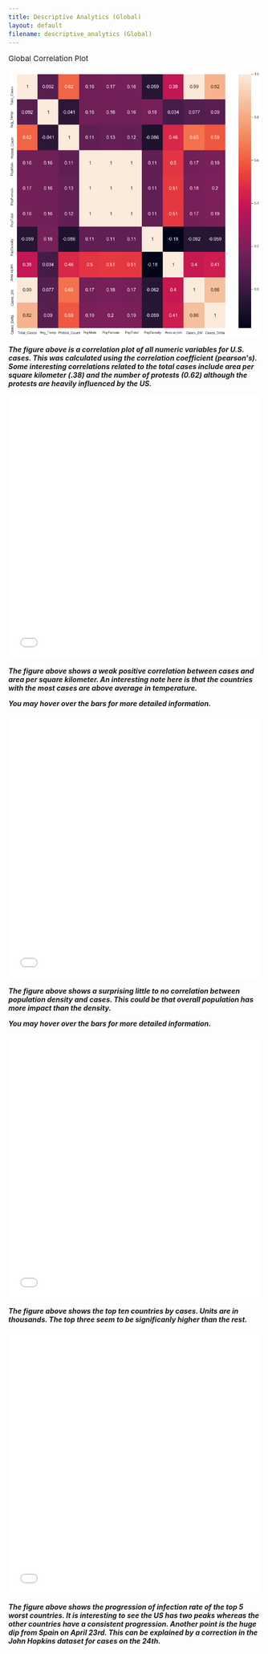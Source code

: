 ```yaml
---
title: Descriptive Analytics (Global) 
layout: default
filename: descriptive_analytics (Global)
---
```


<p style='font-size: 15px'>Global Correlation Plot</p>


![img](assets/img/Seaborn/Corr_Plot_Global.png)

***The figure above is a correlation plot of all numeric variables for U.S. cases. This was calculated using the correlation coefficient (pearson's). Some interesting correlations related to the total cases include area per square kilometer (.38) and the number of protests (0.62) although the protests are heavily influenced by the US.***

<iframe src="assets/img/Bokeh/Global_Area_Temp.html"
    sandbox="allow-same-origin allow-scripts"
    width="100%"
    height="525"
    scrolling="no"
    seamless="seamless"
    frameborder="0">
</iframe>

***The figure above shows a weak positive correlation between cases and area per square kilometer. An interesting note here is that the countries with the most cases are above average in temperature.***

***You may hover over the bars for more detailed information.***

<iframe src="assets/img/Bokeh/Global_Density_Temp.html"
    sandbox="allow-same-origin allow-scripts"
    width="100%"
    height="525"
    scrolling="no"
    seamless="seamless"
    frameborder="0">
</iframe>

***The figure above shows a surprising little to no correlation between population density and cases. This could be that overall population has more impact than the density.***

***You may hover over the bars for more detailed information.***

<iframe src="assets/img/Bokeh/County_Density_Plot.html"
    sandbox="allow-same-origin allow-scripts"
    width="100%"
    height="525"
    scrolling="no"
    seamless="seamless"
    frameborder="0">
</iframe>

***The figure above shows the top ten countries by cases. Units are in thousands. The top three seem to be significanly higher than the rest.***

 <iframe src="assets/img/Bokeh/Time_Series_Global.html"
    sandbox="allow-same-origin allow-scripts"
    width="100%"
    height="525"
    scrolling="no"
    seamless="seamless"
    frameborder="0">
</iframe>

***The figure above shows the progression of infection rate of the top 5 worst countries. It is interesting to see the US has two peaks whereas the other countries have a consistent progression. Another point is the huge dip from Spain on April 23rd. This can be explained by a correction in the John Hopkins dataset for cases on the 24th.***
